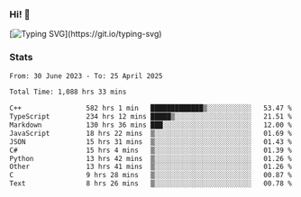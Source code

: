 ### Hi!  👋

[![Typing SVG](https://readme-typing-svg.herokuapp.com?font=Fira+Code&pause=1000&width=435&lines=Hello!+I'm+Texiwustion.)](https://git.io/typing-svg)

### Stats

<!--START_SECTION:waka-->

```txt
From: 30 June 2023 - To: 25 April 2025

Total Time: 1,088 hrs 33 mins

C++                582 hrs 1 min   █████████████▒░░░░░░░░░░░   53.47 %
TypeScript         234 hrs 12 mins █████▒░░░░░░░░░░░░░░░░░░░   21.51 %
Markdown           130 hrs 36 mins ███░░░░░░░░░░░░░░░░░░░░░░   12.00 %
JavaScript         18 hrs 22 mins  ▒░░░░░░░░░░░░░░░░░░░░░░░░   01.69 %
JSON               15 hrs 31 mins  ▒░░░░░░░░░░░░░░░░░░░░░░░░   01.43 %
C#                 15 hrs 4 mins   ▒░░░░░░░░░░░░░░░░░░░░░░░░   01.39 %
Python             13 hrs 42 mins  ▒░░░░░░░░░░░░░░░░░░░░░░░░   01.26 %
Other              13 hrs 41 mins  ▒░░░░░░░░░░░░░░░░░░░░░░░░   01.26 %
C                  9 hrs 28 mins   ▒░░░░░░░░░░░░░░░░░░░░░░░░   00.87 %
Text               8 hrs 26 mins   ▒░░░░░░░░░░░░░░░░░░░░░░░░   00.78 %
```

<!--END_SECTION:waka-->
